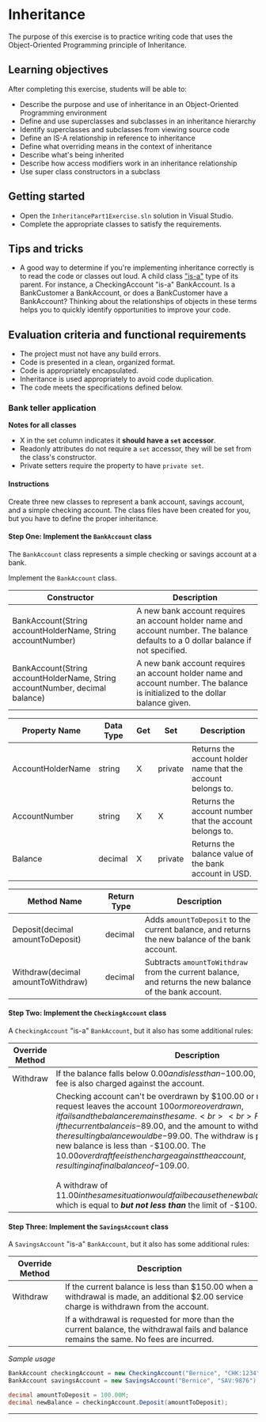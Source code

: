 # Inheritance

The purpose of this exercise is to practice writing code that uses the Object-Oriented Programming principle of Inheritance.

## Learning objectives

After completing this exercise, students will be able to:

* Describe the purpose and use of inheritance in an Object-Oriented Programming environment
* Define and use superclasses and subclasses in an inheritance hierarchy
* Identify superclasses and subclasses from viewing source code
* Define an IS-A relationship in reference to inheritance
* Define what overriding means in the context of inheritance
* Describe what's being inherited
* Describe how access modifiers work in an inheritance relationship
* Use super class constructors in a subclass

## Getting started

* Open the `InheritancePart1Exercise.sln` solution in Visual Studio.
* Complete the appropriate classes to satisfy the requirements.

## Tips and tricks

* A good way to determine if you're implementing inheritance correctly is to read the code or classes out loud. A child class ["is-a"][inheritance-and-an-is-a-relationship] type of its parent. For instance, a CheckingAccount "is-a" BankAccount. Is a BankCustomer a BankAccount, or does a BankCustomer have a BankAccount? Thinking about the relationships of objects in these terms helps you to quickly identify opportunities to improve your code.

## Evaluation criteria and functional requirements

* The project must not have any build errors.
* Code is presented in a clean, organized format.
* Code is appropriately encapsulated.
* Inheritance is used appropriately to avoid code duplication.
* The code meets the specifications defined below.

### Bank teller application

**Notes for all classes**

- X in the set column indicates it **should have a `set` accessor**.
- Readonly attributes do not require a `set` accessor, they will be set from the class's constructor.
- Private setters require the property to have `private set`.

#### Instructions

Create three new classes to represent a bank account, savings account, and a simple checking account. The class files have been created for you, but you have to define the proper inheritance.

#### Step One: Implement the `BankAccount` class

The `BankAccount` class represents a simple checking or savings account at a bank.

Implement the `BankAccount` class.

| Constructor                                                              | Description                                                                                                                         |
| ------------------------------------------------------------------------ | ----------------------------------------------------------------------------------------------------------------------------------- |
| BankAccount(String accountHolderName, String accountNumber)              | A new bank account requires an account holder name and account number. The balance defaults to a 0 dollar balance if not specified. |
| BankAccount(String accountHolderName, String accountNumber, decimal balance) | A new bank account requires an account holder name and account number. The balance is initialized to the dollar balance given.      |

| Property Name     | Data Type | Get | Set     | Description                                                  |
| ----------------- | --------- | --- | ------- | ------------------------------------------------------------ |
| AccountHolderName | string    | X   | private | Returns the account holder name that the account belongs to. |
| AccountNumber     | string    | X   | X       | Returns the account number that the account belongs to.      |
| Balance           | decimal   | X   | private | Returns the balance value of the bank account in USD.        |

| Method Name                        | Return Type | Description                                                                                             |
| ---------------------------------- | ----------- | ------------------------------------------------------------------------------------------------------- |
| Deposit(decimal amountToDeposit)   | decimal     | Adds `amountToDeposit` to the current balance, and returns the new balance of the bank account.         |
| Withdraw(decimal amountToWithdraw) | decimal     | Subtracts `amountToWithdraw` from the current balance, and returns the new balance of the bank account. |

#### Step Two: Implement the `CheckingAccount` class

A `CheckingAccount` "is-a" `BankAccount`, but it also has some additional rules:

| Override Method | Description                                                                                                                                                             |
| --------------- | ----------------------------------------------------------------------------------------------------------------------------------------------------------------------- |
| Withdraw        | If the balance falls below $0.00 and is less than -$100.00, a $10.00 overdraft fee is also charged against the account.                                                                            |
|        | Checking account can't be overdrawn by $100.00 or more. If a withdrawal request leaves the account $100 or more overdrawn, it fails and the balance remains the same.<br><br> For example, if the current balance is -$89.00, and the amount to withdraw is $10.00, the resulting balance would be -$99.00. The withdraw is permitted since the new balance is less than -$100.00. The $10.00 overdraft fee is then charge against the account, resulting in a final balance of -$109.00.<br><br>A withdraw of $11.00 in the same situation would fail because the new balance would be -$100.00 which is equal to ***but not less than*** the limit of -$100.00. |

#### Step Three: Implement the `SavingsAccount` class

A `SavingsAccount` "is-a" `BankAccount`, but it also has some additional rules:

| Override Method | Description                                                                                                                              |
| --------------- | ---------------------------------------------------------------------------------------------------------------------------------------- |
| Withdraw        | If the current balance is less than $150.00 when a withdrawal is made, an additional $2.00 service charge is withdrawn from the account. |
|         | If a withdrawal is requested for more than the current balance, the withdrawal fails and balance remains the same. No fees are incurred. |


_Sample usage_
``` csharp
BankAccount checkingAccount = new CheckingAccount("Bernice", "CHK:1234");
BankAccount savingsAccount = new SavingsAccount("Bernice", "SAV:9876");

decimal amountToDeposit = 100.00M;
decimal newBalance = checkingAccount.Deposit(amountToDeposit);
```

---

[inheritance-and-an-is-a-relationship]: https://docs.microsoft.com/en-us/dotnet/csharp/tutorials/inheritance#inheritance-and-an-is-a-relationship
